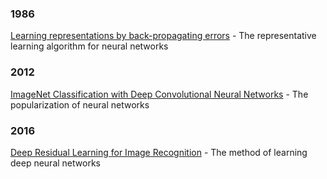 ### 1986
[Learning representations by back-propagating errors](https://www.iro.umontreal.ca/~vincentp/ift3395/lectures/backprop_old.pdf) - The representative learning algorithm for neural networks

### 2012
[ImageNet Classification with Deep Convolutional Neural Networks](https://proceedings.neurips.cc/paper_files/paper/2012/file/c399862d3b9d6b76c8436e924a68c45b-Paper.pdf) - The popularization of neural networks

### 2016
[Deep Residual Learning for Image Recognition](https://www.cv-foundation.org/openaccess/content_cvpr_2016/papers/He_Deep_Residual_Learning_CVPR_2016_paper.pdf) - The method of learning deep neural networks
